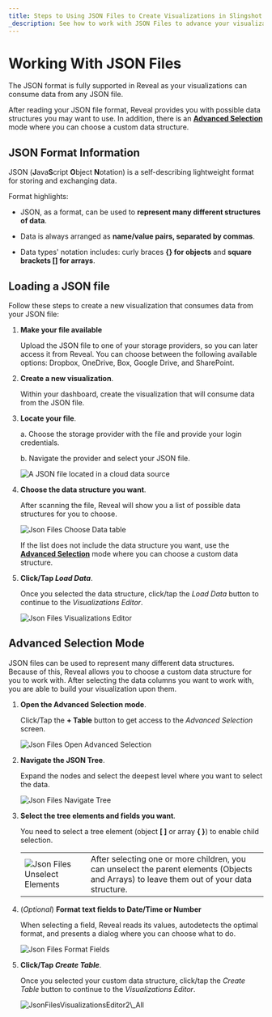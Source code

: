 ```yaml
---
title: Steps to Using JSON Files to Create Visualizations in Slingshot 
_description: See how to work with JSON Files to advance your visualizations and drive better data insights.
---
```


# Working With JSON Files

The JSON format is fully supported in Reveal as your visualizations can
consume data from any JSON file.

After reading your JSON file format, Reveal provides you with possible
data structures you may want to use. In addition, there is an
[**Advanced Selection**](#json-advanced-selection) mode where you can
choose a custom data structure.

## JSON Format Information

JSON (**J**ava**S**cript **O**bject **N**otation) is a self-describing
lightweight format for storing and exchanging data.

Format highlights:

  - JSON, as a format, can be used to **represent many different
    structures of data**.

  - Data is always arranged as **name/value pairs, separated by
    commas**.

  - Data types' notation includes: curly braces **{} for objects** and
    **square brackets \[\] for arrays**.

## Loading a JSON file

Follow these steps to create a new visualization that consumes data from
your JSON file:

1.  **Make your file available**

    Upload the JSON file to one of your storage providers, so you can
    later access it from Reveal. You can choose between the following
    available options: Dropbox, OneDrive, Box, Google Drive, and
    SharePoint.

2.  **Create a new visualization**.

    Within your dashboard, create the visualization that will consume
    data from the JSON file.

3.  **Locate your file**.

    a.  Choose the storage provider with the file and provide your login credentials.

    b.  Navigate the provider and select your JSON file.

    <img src="images/json-files-locate-file.png" alt="A JSON file located in a cloud data source" class="responsive-img"/>

4.  **Choose the data structure you want**.

    After scanning the file, Reveal will show you a list of possible
    data structures for you to choose.

    <img src="images/json-files-choose-data-structure.png" alt="Json Files Choose Data table" class="responsive-img"/>

    If the list does not include the data structure you want, use the
    [**Advanced Selection**](#json-advanced-selection) mode where you
    can choose a custom data structure.

5.  **Click/Tap *Load Data***.

    Once you selected the data structure, click/tap the *Load Data*
    button to continue to the *Visualizations Editor*.

    <img src="images/JsonFilesVisualizationsEditor_All.png" alt="Json Files Visualizations Editor" class="responsive-img"/>

<a name='json-advanced-selection'></a>
## Advanced Selection Mode

JSON files can be used to represent many different data structures.
Because of this, Reveal allows you to choose a custom data structure for
you to work with. After selecting the data columns you want to work
with, you are able to build your visualization upon them.

1.  **Open the Advanced Selection mode**.

    Click/Tap the **+ Table** button to get access to the *Advanced Selection*
    screen.

    <img src="images/json-files-open-advanced-selection.png" alt="Json Files Open Advanced Selection" class="responsive-img"/>

2.  **Navigate the JSON Tree**.

    Expand the nodes and select the deepest level where you want to
    select the data.

    <img src="images/json-files-navigate-tree.png" alt="Json Files Navigate Tree" class="responsive-img"/>

3.  **Select the tree elements and fields you want**.

    You need to select a tree element (object **[ ]** or array **{ }**)
    to enable child selection.

    |                                                                             |                                                                                                                                           |
    | --------------------------------------------------------------------------- | ----------------------------------------------------------------------------------------------------------------------------------------- |
    | <img src="images/json-files-unselect-elements.png" alt="Json Files Unselect Elements" class="responsive-img"/> | After selecting one or more children, you can unselect the parent elements (Objects and Arrays) to leave them out of your data structure. |


4.  (*Optional*) **Format text fields to Date/Time or Number**

    When selecting a field, Reveal reads its values, autodetects the
    optimal format, and presents a dialog where you can choose what to
    do.

    <img src="images/json-files-format-fields.png" alt="Json Files Format Fields" class="responsive-img"/>

5.  **Click/Tap *Create Table***.

    Once you selected your custom data structure, click/tap the *Create
    Table* button to continue to the *Visualizations Editor*.

    <img src="images/json-files-visualizations-editor2.png" alt="JsonFilesVisualizationsEditor2\_All" class="responsive-img"/>
